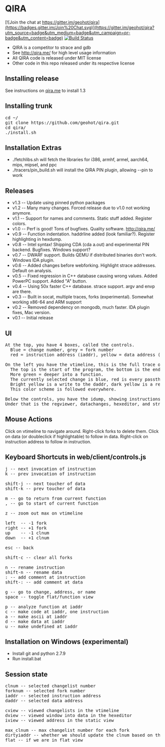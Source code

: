 # QIRA

[![Join the chat at https://gitter.im/geohot/qira](https://badges.gitter.im/Join%20Chat.svg)](https://gitter.im/geohot/qira?utm_source=badge&utm_medium=badge&utm_campaign=pr-badge&utm_content=badge) [![Build Status](https://travis-ci.org/geohot/qira.svg?branch=master)](https://travis-ci.org/geohot/qira)

* QIRA is a competitor to strace and gdb
* See http://qira.me/ for high level usage information
* All QIRA code is released under MIT license
* Other code in this repo released under its respective license

## Installing release

See instructions on [qira.me](http://qira.me/) to install 1.3

## Installing trunk

<pre>
cd ~/
git clone https://github.com/geohot/qira.git
cd qira/
./install.sh
</pre>

## Installation Extras

* ./fetchlibs.sh will fetch the libraries for i386, armhf, armel, aarch64, mips, mipsel, and ppc
* ./tracers/pin_build.sh will install the QIRA PIN plugin, allowing --pin to work


## Releases

* v1.3 -- Update using pinned python packages
* v1.2 -- Many many changes. Forced release due to v1.0 not working anymore.
* v1.1 -- Support for names and comments. Static stuff added. Register colors.
* v1.0 -- Perf is good! Tons of bugfixes. Quality software. http://qira.me/
* v0.9 -- Function indentation. haddrline added (look familiar?). Register highlighting in hexdump.
* v0.8 -- Intel syntax! Shipping CDA (cda a.out) and experimental PIN backend. Bugfixes. Windows support?
* v0.7 -- DWARF support. Builds QEMU if distributed binaries don't work. Windows IDA plugin.
* v0.6 -- Added changes before webforking. Highlight strace addresses. Default on analysis.
* v0.5 -- Fixed regression in C++ database causing wrong values. Added PowerPC support. Added "A" button.
* v0.4 -- Using 50x faster C++ database. strace support. argv and envp are there.
* v0.3 -- Built in socat, multiple traces, forks (experimental). Somewhat working x86-64 and ARM support
* v0.2 -- Removed dependency on mongodb, much faster. IDA plugin fixes, Mac version.
* v0.1 -- Initial release


## UI

<pre>
At the top, you have 4 boxes, called the controls.
  Blue = change number, grey = fork number
  red = instruction address (iaddr), yellow = data address (daddr).

On the left you have the vtimeline, this is the full trace of the program.
  The top is the start of the program, the bottom is the end/current state.
  More green = deeper into a function.
  The currently selected change is blue, red is every passthrough of the current iaddr
  Bright yellow is a write to the daddr, dark yellow is a read from the daddr.
  This color scheme is followed everywhere.

Below the controls, you have the idump, showing instructions near the current change
Under that is the regviewer, datachanges, hexeditor, and strace, all self explanatory.
</pre>


## Mouse Actions
Click on vtimeline to navigate around. Right-click forks to delete them. Click on data (or doubleclick if highlightable) to follow in data. Right-click on instruction address to follow in instruction.

## Keyboard Shortcuts in web/client/controls.js
<pre>
j -- next invocation of instruction
k -- prev invocation of instruction

shift-j -- next toucher of data
shift-k -- prev toucher of data

m -- go to return from current function
, -- go to start of current function

z -- zoom out max on vtimeline

left  -- -1 fork
right -- +1 fork
up    -- -1 clnum
down  -- +1 clnum

esc -- back

shift-c -- clear all forks

n -- rename instruction
shift-n -- rename data
: -- add comment at instruction
shift-: -- add comment at data

g -- go to change, address, or name
space -- toggle flat/function view

p -- analyze function at iaddr
c -- make code at iaddr, one instruction
a -- make ascii at iaddr
d -- make data at iaddr
u -- make undefined at iaddr
</pre>

## Installation on Windows (experimental)

* Install git and python 2.7.9
* Run install.bat


## Session state
<pre>
clnum -- selected changelist number
forknum -- selected fork number
iaddr -- selected instruction address
daddr -- selected data address

cview -- viewed changelists in the vtimeline
dview -- viewed window into data in the hexeditor
iview -- viewed address in the static view

max_clnum -- max changelist number for each fork
dirtyiaddr -- whether we should update the clnum based on the iaddr or not
flat -- if we are in flat view
</pre>

